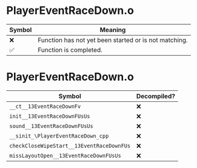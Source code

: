 # PlayerEventRaceDown.o
| Symbol | Meaning 
| ------------- | ------------- 
| :x: | Function has not yet been started or is not matching. 
| :white_check_mark: | Function is completed. 


# PlayerEventRaceDown.o
| Symbol | Decompiled? |
| ------------- | ------------- |
| `__ct__13EventRaceDownFv` | :x: |
| `init__13EventRaceDownFUsUs` | :x: |
| `sound__13EventRaceDownFUsUs` | :x: |
| `__sinit_\PlayerEventRaceDown_cpp` | :x: |
| `checkCloseWipeStart__13EventRaceDownFUs` | :x: |
| `missLayoutOpen__13EventRaceDownFUsUs` | :x: |
